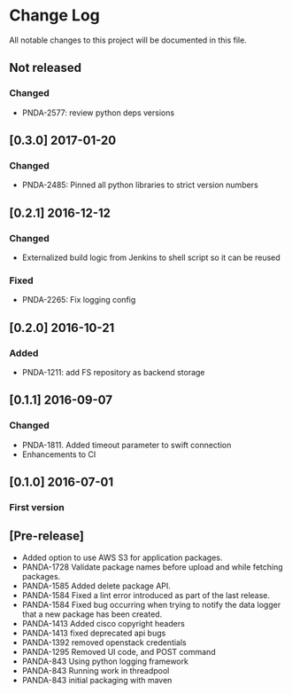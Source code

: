 # Change Log
All notable changes to this project will be documented in this file.

## Not released
### Changed
- PNDA-2577: review python deps versions

## [0.3.0] 2017-01-20
### Changed
- PNDA-2485: Pinned all python libraries to strict version numbers

## [0.2.1] 2016-12-12
### Changed
- Externalized build logic from Jenkins to shell script so it can be reused

### Fixed
- PNDA-2265: Fix logging config

## [0.2.0] 2016-10-21
### Added
- PNDA-1211: add FS repository as backend storage

## [0.1.1] 2016-09-07
### Changed
- PNDA-1811. Added timeout parameter to swift connection
- Enhancements to CI

## [0.1.0] 2016-07-01
### First version

## [Pre-release]

- Added option to use AWS S3 for application packages.
- PANDA-1728   Validate package names before upload and while fetching packages.
- PANDA-1585   Added delete package API.
- PANDA-1584   Fixed a lint error introduced as part of the last release.
- PANDA-1584   Fixed bug occurring when trying to notify the data logger that a new package has been created.
- PANDA-1413   Added cisco copyright headers
- PANDA-1413   fixed deprecated api bugs
- PANDA-1392   removed openstack credentials
- PANDA-1295   Removed UI code, and POST command
- PANDA-843   Using python logging framework
- PANDA-843   Running work in threadpool
- PANDA-843 initial packaging with maven
